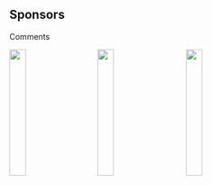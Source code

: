 
Sponsors
------
Comments
<p align="top">
    <img src="files/sponsor-logos/filename.png" width="24%">
    &nbsp; &nbsp; &nbsp; &nbsp;
    <img src="files/sponsor-logos/filename.png" width="24%">
    &nbsp; &nbsp; &nbsp; &nbsp;
    <img src="files/sponsor-logos/filename.png" width="24%">
</p>
